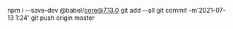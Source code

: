 npm i --save-dev @babel/core@7.13.0
git add --all
git commit -m'2021-07-13 1:24'
git push origin master